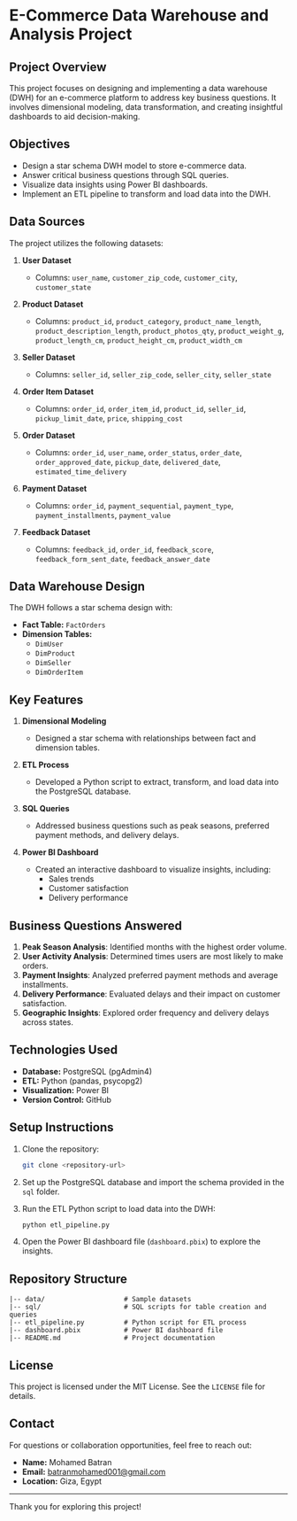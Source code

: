 # E-Commerce Data Warehouse and Analysis Project

## Project Overview
This project focuses on designing and implementing a data warehouse (DWH) for an e-commerce platform to address key business questions. It involves dimensional modeling, data transformation, and creating insightful dashboards to aid decision-making.

## Objectives
- Design a star schema DWH model to store e-commerce data.
- Answer critical business questions through SQL queries.
- Visualize data insights using Power BI dashboards.
- Implement an ETL pipeline to transform and load data into the DWH.

## Data Sources
The project utilizes the following datasets:

1. **User Dataset**
   - Columns: `user_name`, `customer_zip_code`, `customer_city`, `customer_state`

2. **Product Dataset**
   - Columns: `product_id`, `product_category`, `product_name_length`, `product_description_length`, `product_photos_qty`, `product_weight_g`, `product_length_cm`, `product_height_cm`, `product_width_cm`

3. **Seller Dataset**
   - Columns: `seller_id`, `seller_zip_code`, `seller_city`, `seller_state`

4. **Order Item Dataset**
   - Columns: `order_id`, `order_item_id`, `product_id`, `seller_id`, `pickup_limit_date`, `price`, `shipping_cost`

5. **Order Dataset**
   - Columns: `order_id`, `user_name`, `order_status`, `order_date`, `order_approved_date`, `pickup_date`, `delivered_date`, `estimated_time_delivery`

6. **Payment Dataset**
   - Columns: `order_id`, `payment_sequential`, `payment_type`, `payment_installments`, `payment_value`

7. **Feedback Dataset**
   - Columns: `feedback_id`, `order_id`, `feedback_score`, `feedback_form_sent_date`, `feedback_answer_date`

## Data Warehouse Design

The DWH follows a star schema design with:

- **Fact Table:** `FactOrders`
- **Dimension Tables:**
  - `DimUser`
  - `DimProduct`
  - `DimSeller`
  - `DimOrderItem`

## Key Features

1. **Dimensional Modeling**
   - Designed a star schema with relationships between fact and dimension tables.

2. **ETL Process**
   - Developed a Python script to extract, transform, and load data into the PostgreSQL database.

3. **SQL Queries**
   - Addressed business questions such as peak seasons, preferred payment methods, and delivery delays.

4. **Power BI Dashboard**
   - Created an interactive dashboard to visualize insights, including:
     - Sales trends
     - Customer satisfaction
     - Delivery performance

## Business Questions Answered
1. **Peak Season Analysis**: Identified months with the highest order volume.
2. **User Activity Analysis**: Determined times users are most likely to make orders.
3. **Payment Insights**: Analyzed preferred payment methods and average installments.
4. **Delivery Performance**: Evaluated delays and their impact on customer satisfaction.
5. **Geographic Insights**: Explored order frequency and delivery delays across states.

## Technologies Used
- **Database:** PostgreSQL (pgAdmin4)
- **ETL:** Python (pandas, psycopg2)
- **Visualization:** Power BI
- **Version Control:** GitHub

## Setup Instructions

1. Clone the repository:
   ```bash
   git clone <repository-url>
   ```

2. Set up the PostgreSQL database and import the schema provided in the `sql` folder.

3. Run the ETL Python script to load data into the DWH:
   ```bash
   python etl_pipeline.py
   ```

4. Open the Power BI dashboard file (`dashboard.pbix`) to explore the insights.

## Repository Structure

```
|-- data/                    # Sample datasets
|-- sql/                     # SQL scripts for table creation and queries
|-- etl_pipeline.py          # Python script for ETL process
|-- dashboard.pbix           # Power BI dashboard file
|-- README.md                # Project documentation
```

## License
This project is licensed under the MIT License. See the `LICENSE` file for details.

## Contact
For questions or collaboration opportunities, feel free to reach out:

- **Name:** Mohamed Batran
- **Email:** batranmohamed001@gmail.com
- **Location:** Giza, Egypt

---

Thank you for exploring this project!
